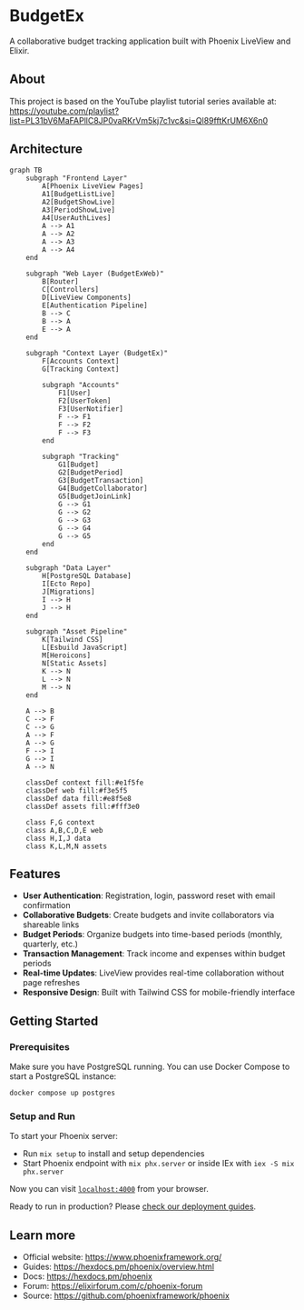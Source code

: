 # BudgetEx

A collaborative budget tracking application built with Phoenix LiveView and Elixir.

## About

This project is based on the YouTube playlist tutorial series available at:
https://youtube.com/playlist?list=PL31bV6MaFAPllC8JP0vaRKrVm5kj7c1vc&si=Ql89fftKrUM6X6n0

## Architecture

```mermaid
graph TB
    subgraph "Frontend Layer"
        A[Phoenix LiveView Pages]
        A1[BudgetListLive]
        A2[BudgetShowLive]
        A3[PeriodShowLive]
        A4[UserAuthLives]
        A --> A1
        A --> A2
        A --> A3
        A --> A4
    end

    subgraph "Web Layer (BudgetExWeb)"
        B[Router]
        C[Controllers]
        D[LiveView Components]
        E[Authentication Pipeline]
        B --> C
        B --> A
        E --> A
    end

    subgraph "Context Layer (BudgetEx)"
        F[Accounts Context]
        G[Tracking Context]

        subgraph "Accounts"
            F1[User]
            F2[UserToken]
            F3[UserNotifier]
            F --> F1
            F --> F2
            F --> F3
        end

        subgraph "Tracking"
            G1[Budget]
            G2[BudgetPeriod]
            G3[BudgetTransaction]
            G4[BudgetCollaborator]
            G5[BudgetJoinLink]
            G --> G1
            G --> G2
            G --> G3
            G --> G4
            G --> G5
        end
    end

    subgraph "Data Layer"
        H[PostgreSQL Database]
        I[Ecto Repo]
        J[Migrations]
        I --> H
        J --> H
    end

    subgraph "Asset Pipeline"
        K[Tailwind CSS]
        L[Esbuild JavaScript]
        M[Heroicons]
        N[Static Assets]
        K --> N
        L --> N
        M --> N
    end

    A --> B
    C --> F
    C --> G
    A --> F
    A --> G
    F --> I
    G --> I
    A --> N

    classDef context fill:#e1f5fe
    classDef web fill:#f3e5f5
    classDef data fill:#e8f5e8
    classDef assets fill:#fff3e0

    class F,G context
    class A,B,C,D,E web
    class H,I,J data
    class K,L,M,N assets
```

## Features

- **User Authentication**: Registration, login, password reset with email confirmation
- **Collaborative Budgets**: Create budgets and invite collaborators via shareable links
- **Budget Periods**: Organize budgets into time-based periods (monthly, quarterly, etc.)
- **Transaction Management**: Track income and expenses within budget periods
- **Real-time Updates**: LiveView provides real-time collaboration without page refreshes
- **Responsive Design**: Built with Tailwind CSS for mobile-friendly interface

## Getting Started

### Prerequisites

Make sure you have PostgreSQL running. You can use Docker Compose to start a PostgreSQL instance:

```bash
docker compose up postgres
```

### Setup and Run

To start your Phoenix server:

  * Run `mix setup` to install and setup dependencies
  * Start Phoenix endpoint with `mix phx.server` or inside IEx with `iex -S mix phx.server`

Now you can visit [`localhost:4000`](http://localhost:4000) from your browser.

Ready to run in production? Please [check our deployment guides](https://hexdocs.pm/phoenix/deployment.html).

## Learn more

  * Official website: https://www.phoenixframework.org/
  * Guides: https://hexdocs.pm/phoenix/overview.html
  * Docs: https://hexdocs.pm/phoenix
  * Forum: https://elixirforum.com/c/phoenix-forum
  * Source: https://github.com/phoenixframework/phoenix
